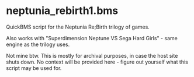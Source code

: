 # neptunia_rebirth1.bms
QuickBMS script for the Neptunia Re;Birth trilogy of games.

Also works with "Superdimension Neptune VS Sega Hard Girls" - same engine as the trilogy uses.

Not mine btw. This is mostly for archival purposes, in case the host site shuts down.
No context will be provided here - figure out yourself what this script may be used for.
